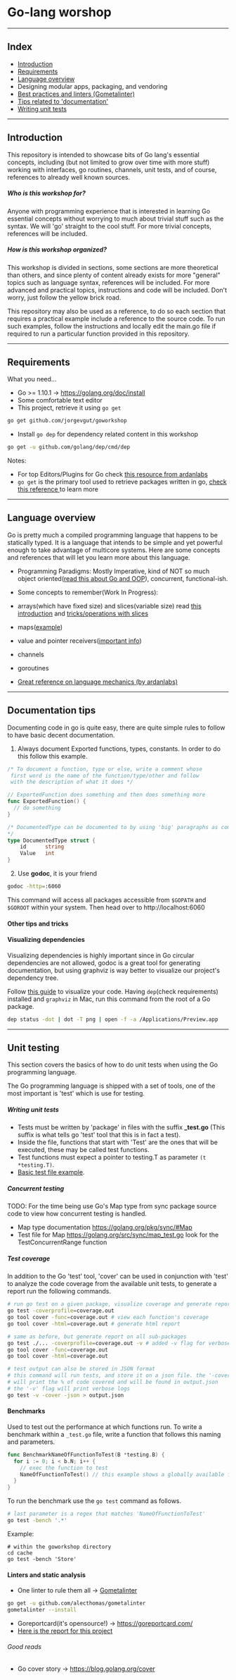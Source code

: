 # Go-lang worshop
---

## Index

* [Introduction](https://github.com/jorgevgut/goworkshop#introduction)
* [Requirements](https://github.com/jorgevgut/goworkshop#requirements)
* [Language overview](https://github.com/jorgevgut/goworkshop#language-overview)
* Designing modular apps, packaging, and vendoring
* [Best practices and linters (Gometalinter)](https://github.com/jorgevgut/goworkshop#best-practices)
* [Tips related to 'documentation'](https://github.com/jorgevgut/goworkshop#documentation-tips)
* [Writing unit tests](https://github.com/jorgevgut/goworkshop#unit-testing)
---
## Introduction

This repository is intended to showcase bits of Go lang's essential concepts, including (but not limited to grow over time with more stuff) working with interfaces, go routines, channels, unit tests, and of course,  references to already well known sources.

##### Who is this workshop for?

Anyone with programming experience that is interested in learning Go essential concepts without worrying to much about trivial stuff such as the syntax. We will 'go' straight to the cool stuff. For more trivial concepts, references will be included.

##### How is this workshop organized?

This workshop is divided in sections, some sections are more theoretical than others, and since plenty of content already exists for more "general" topics such as language syntax, references will be included. For more advanced and practical topics, instructions and code will be included. Don't worry, just follow the yellow brick road.


This repository may also be used as a reference, to do so each section that requires a practical example include a reference to the source code. To run such examples, follow the instructions and locally edit the main.go file if required to run a particular function provided in this repository.

---
## Requirements

What you need...

* Go >= 1.10.1 -> https://golang.org/doc/install
* Some comfortable text editor
* This project, retrieve it using `go get`
```bash
go get github.com/jorgevgut/goworkshop
```
* Install `go dep` for dependency related content in this workshop
```bash
go get -u github.com/golang/dep/cmd/dep
```

Notes:
- For top Editors/Plugins for Go check [this resource from ardanlabs](https://github.com/ardanlabs/gotraining#editors)
- `go get` is the primary tool used to retrieve packages written in go, [check this reference ](https://golang.org/cmd/go/#hdr-Download_and_install_packages_and_dependencies) to learn more

---
## Language overview
Go is pretty much a compiled programming language that happens to be statically typed. It is a language that intends to be simple and yet powerful enough to take advantage of multicore systems. Here are some concepts and references that will let you learn more about this language.

* Programming Paradigms: Mostly Imperative, kind of NOT so much object oriented([read this about Go and OOP](https://golang.org/doc/faq#Is_Go_an_object-oriented_language)), concurrent, functional-ish.

* Some concepts to remember(Work In Progress):
 * arrays(which have fixed size) and slices(variable size) read [this introduction](https://blog.golang.org/go-slices-usage-and-internals) and [tricks/operations with slices](https://github.com/golang/go/wiki/SliceTricks)
 * maps([example](https://gobyexample.com/maps))
 * value and pointer receivers([important info](https://stackoverflow.com/questions/27775376/value-receiver-vs-pointer-receiver-in-golang))
 * channels
 * goroutines

* [Great reference on language mechanics (by ardanlabs)](https://github.com/ardanlabs/gotraining/blob/master/topics/courses/go/language/README.md)

---
## Documentation tips

Documenting code in go is quite easy, there are quite simple rules to follow to have basic decent documentation.

1.  Always document Exported functions, types, constants. In order to do this follow this example.

```go
/* To document a function, type or else, write a comment whose
 first word is the name of the function/type/other and follow
 with the description of what it does */

// ExportedFunction does something and then does something more
func ExportedFunction() {
  // do something
}

/* DocumentedType can be documented to by using 'big' paragraphs as comments
*/
type DocumentedType struct {
    id      string
    Value   int
}
```

2. Use **godoc**, it is your friend
```sh
godoc -http=:6060
```
This command will access all packages accessible from `$GOPATH` and `$GOROOT` within your system. Then head over to http://localhost:6060

#### Other tips and tricks

#### Visualizing dependencies
Visualizing dependencies is highly important since in Go circular dependencies are not allowed, godoc is a great tool for generating documentation, but using graphviz is way better to visualize our project's dependency tree.

Follow [this guide](https://golang.github.io/dep/docs/daily-dep.html#visualizing-dependencies) to visualize your code.
Having `dep`(check requirements) installed and `graphviz` in Mac, run this command from the root of a Go package.
```bash
dep status -dot | dot -T png | open -f -a /Applications/Preview.app
```

---
## Unit testing

This section covers the basics of how to do unit tests when using the Go programming language.

The Go programming language is shipped with a set of tools, one of the most important is 'test' which is use for testing.

##### Writing unit tests

* Tests must be written by 'package' in files with the suffix     **_test.go** (This suffix is what tells go 'test' tool that this is in fact a test).
* Inside the file, functions that start with 'Test' are the ones that will be executed, these may be called test functions.
* Test functions must expect a pointer to testing.T as parameter  ```(t *testing.T)```.
 * [Basic test file example](https://github.com/jorgevgut/goworkshop/blob/master/example_1_test.go).

##### Concurrent testing
TODO:
For the time being use Go's Map type from sync package source code to view how concurrent testing is handled.
* Map type documentation https://golang.org/pkg/sync/#Map
* Test file for Map https://golang.org/src/sync/map_test.go look for the TestConcurrentRange function

##### Test coverage

In addition to the Go 'test' tool, 'cover' can be used in conjunction with 'test' to analyze the code coverage from the available unit tests, to generate a report run the following commands.

```bash
# run go test on a given package, visualize coverage and generate report
go test -coverprofile=coverage.out
go tool cover -func=coverage.out # view each function's coverage
go tool cover -html=coverage.out # generate html report

# same as before, but generate report on all sub-packages
go test ./... -coverprofile=coverage.out -v # added -v flag for verbose
go tool cover -func=coverage.out
go tool cover -html=coverage.out

# test output can also be stored in JSON format
# this command will run tests, and store it on a json file. the '-cover' flag
# will print the % of code covered and will be found in output.json
# the '-v' flag will print verbose logs
go test -v -cover -json > output.json
```

#### Benchmarks
Used to test out the performance at which functions run.
To write a benchmark within a `_test.go` file, write a function that follows this naming and parameters.
```go
func BenchmarkNameOfFunctionToTest(B *testing.B) {
  for i := 0; i < b.N; i++ {
    // exec the function to test
    NameOfFunctionToTest() // this example shows a globally available function, but it may belong to a type
  }
}
```

To run the benchmark use the `go test` command as follows.
```bash
# last parameter is a regex that matches 'NameOfFunctionToTest'
go test -bench '.*'
```

Example:
```
# within the goworkshop directory
cd cache
go test -bench 'Store'
```

#### Linters and static analysis
* One linter to rule them all -> [Gometalinter](https://github.com/alecthomas/gometalinter)
```sh
go get -u github.com/alecthomas/gometalinter
gometalinter --install
```
* Goreportcard(it's opensource!) -> https://goreportcard.com/
 * [Here is the report for this project](https://goreportcard.com/report/github.com/jorgevgut/goworkshop)

###### Good reads
* Go cover story -> https://blog.golang.org/cover
